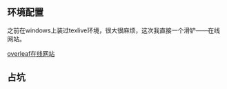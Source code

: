 ## 环境配置

之前在windows上装过texlive环境，很大很麻烦，这次我直接一个滑铲——在线网站。

[overleaf在线网站](https://www.overleaf.com/)

## 占坑
